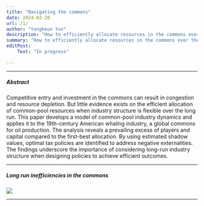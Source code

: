 ```yaml
---
title: "Navigating the commons"
date: 2024-02-20 
url: /1/
author: "Yangkeun Yun"
description: "How to efficiently allocate resources in the commons over the long run? This study develops a model of common-pool industry dynamics and estimates it using data from the American whaling industry."
summary: "How to efficiently allocate resources in the commons over the long run? This study develops a model of common-pool industry dynamics and estimates it using data from the American whaling industry."
editPost:
    Text: "In progress"

---
```


---

##### Abstract

Competitive entry and investment in the commons can result in congestion and resource depletion. But little evidence exists on the efficient allocation of common-pool resources when industry structure is flexible over the long run. This paper develops a model of common-pool industry dynamics and applies it to the 19th-century American whaling industry, a global commons for oil production. The analysis reveals a prevailing excess of players and capital compared to the first-best allocation. By using estimated shadow values, optimal tax policies are identified to address negative externalities. The findings underscore the importance of considering long-run industry structure when designing policies to achieve efficient outcomes.

---

##### Long run inefficiencies in the commons

![](/navigating-the-common-fig1.png)

---
